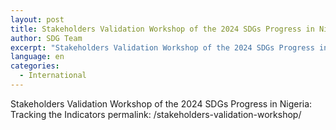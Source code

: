 ```yaml
---
layout: post
title: Stakeholders Validation Workshop of the 2024 SDGs Progress in Nigeria
author: SDG Team
excerpt: "Stakeholders Validation Workshop of the 2024 SDGs Progress in Nigeria: Tracking the Indicators"
language: en
categories:
  - International
---
```

Stakeholders Validation Workshop of the 2024 SDGs Progress in Nigeria: Tracking the Indicators
permalink: /stakeholders-validation-workshop/
